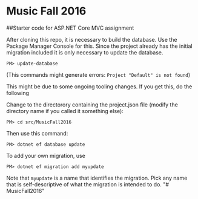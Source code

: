# Music Fall 2016

##Starter code for ASP.NET Core MVC assignment

After cloning this repo, it is necessary to build the database. Use the Package Manager Console for this. Since the project already has the initial migration included it is only necessary to update the database.

    PM> update-database

(This commands might generate errors: `Project "Default" is not found`)

This might be due to some ongoing tooling changes. If you get this, do the following

Change to the directorory containing the project.json file (modify the directory name if you called it something else):

    PM> cd src/MusicFall2016

Then use this command:

    PM> dotnet ef database update

To add your own migration, use

    PM> dotnet ef migration add myupdate


Note that `myupdate` is a name that identifies the migration. Pick any name that is self-descriptive of what the migration is intended to do.
"# MusicFall2016" 
